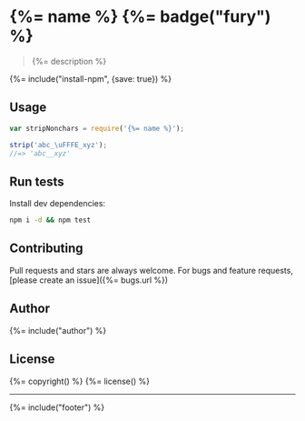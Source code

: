 # {%= name %} {%= badge("fury") %}

> {%= description %}

{%= include("install-npm", {save: true}) %}

## Usage

```js
var stripNonchars = require('{%= name %}');

strip('abc_\uFFFE_xyz');
//=> 'abc__xyz'
```

## Run tests

Install dev dependencies:

```bash
npm i -d && npm test
```

## Contributing
Pull requests and stars are always welcome. For bugs and feature requests, [please create an issue]({%= bugs.url %})

## Author
{%= include("author") %}

## License
{%= copyright() %}
{%= license() %}

***

{%= include("footer") %}
